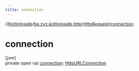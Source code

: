 ```yaml
---
title: connection
---
```

//[KotlinInside](../../../index.html)/[be.zvz.kotlininside.http](../index.html)/[HttpRequest](index.html)/[connection](connection.html)



# connection



[jvm]\
private open val [connection](connection.html): [HttpURLConnection](https://docs.oracle.com/javase/7/docs/api/java/net/HttpURLConnection.html)




